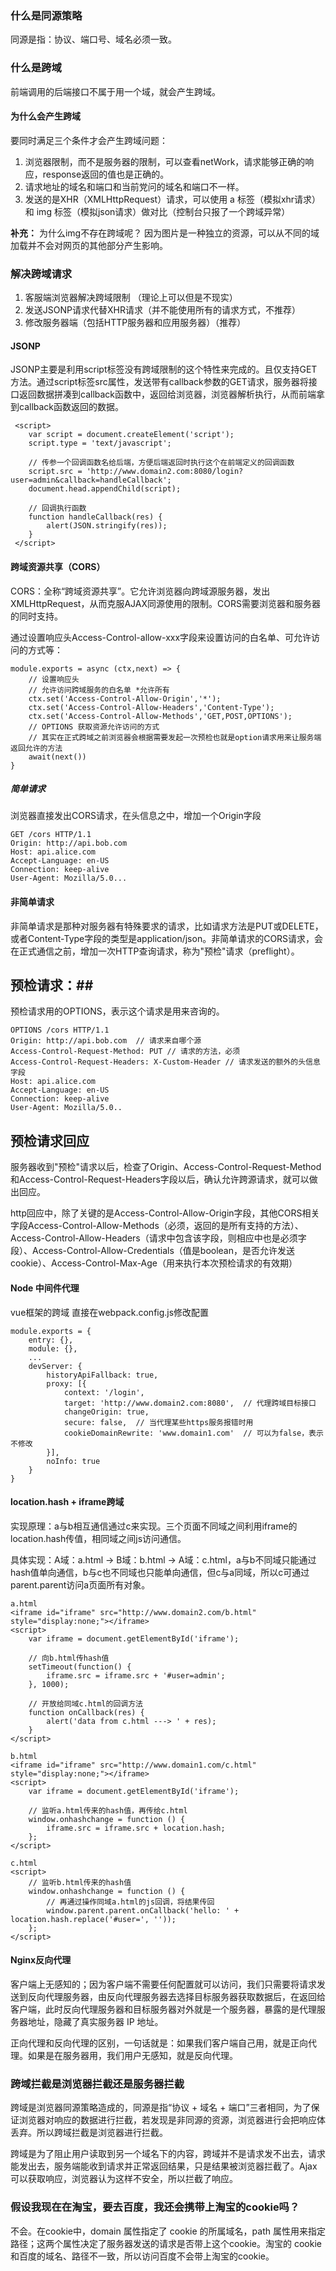 ### 什么是同源策略
同源是指：协议、端口号、域名必须一致。

### 什么是跨域
前端调用的后端接口不属于用一个域，就会产生跨域。

#### 为什么会产生跨域
要同时满足三个条件才会产生跨域问题：
1. 浏览器限制，而不是服务器的限制，可以查看netWork，请求能够正确的响应，response返回的值也是正确的。
2. 请求地址的域名和端口和当前党问的域名和端口不一样。
3. 发送的是XHR（XMLHttpRequest）请求，可以使用 a 标签（模拟xhr请求）和 img 标签（模拟json请求）做对比（控制台只报了一个跨域异常）


**补充：** 为什么img不存在跨域呢？ 因为图片是一种独立的资源，可以从不同的域加载并不会对网页的其他部分产生影响。

### 解决跨域请求
1. 客服端浏览器解决跨域限制 （理论上可以但是不现实）
2. 发送JSONP请求代替XHR请求（并不能使用所有的请求方式，不推荐）
3. 修改服务器端（包括HTTP服务器和应用服务器）（推荐）

#### JSONP
JSONP主要是利用script标签没有跨域限制的这个特性来完成的。且仅支持GET方法。通过script标签src属性，发送带有callback参数的GET请求，服务器将接口返回数据拼凑到callback函数中，返回给浏览器，浏览器解析执行，从而前端拿到callback函数返回的数据。
```
 <script>
    var script = document.createElement('script');
    script.type = 'text/javascript';

    // 传参一个回调函数名给后端，方便后端返回时执行这个在前端定义的回调函数
    script.src = 'http://www.domain2.com:8080/login?user=admin&callback=handleCallback';
    document.head.appendChild(script);

    // 回调执行函数
    function handleCallback(res) {
        alert(JSON.stringify(res));
    }
 </script>
```

#### 跨域资源共享（CORS）
CORS：全称“跨域资源共享”。它允许浏览器向跨域源服务器，发出XMLHttpRequest，从而克服AJAX同源使用的限制。CORS需要浏览器和服务器的同时支持。

通过设置响应头Access-Control-allow-xxx字段来设置访问的白名单、可允许访问的方式等：
```
module.exports = async (ctx,next) => {
    // 设置响应头
    // 允许访问跨域服务的白名单 *允许所有
    ctx.set('Access-Control-Allow-Origin','*'); 
    ctx.set('Access-Control-Allow-Headers','Content-Type');
    ctx.set('Access-Control-Allow-Methods','GET,POST,OPTIONS');
    // OPTIONS 获取资源允许访问的方式
    // 其实在正式跨域之前浏览器会根据需要发起一次预检也就是option请求用来让服务端返回允许的方法
    await(next())
}
```



##### 简单请求
浏览器直接发出CORS请求，在头信息之中，增加一个Origin字段
```
GET /cors HTTP/1.1
Origin: http://api.bob.com
Host: api.alice.com
Accept-Language: en-US
Connection: keep-alive
User-Agent: Mozilla/5.0...
```

#### 非简单请求
非简单请求是那种对服务器有特殊要求的请求，比如请求方法是PUT或DELETE，或者Content-Type字段的类型是application/json。非简单请求的CORS请求，会在正式通信之前，增加一次HTTP查询请求，称为"预检"请求（preflight）。

## 预检请求：##

预检请求用的OPTIONS，表示这个请求是用来咨询的。
````
OPTIONS /cors HTTP/1.1
Origin: http://api.bob.com  // 请求来自哪个源
Access-Control-Request-Method: PUT // 请求的方法，必须
Access-Control-Request-Headers: X-Custom-Header // 请求发送的额外的头信息字段
Host: api.alice.com
Accept-Language: en-US
Connection: keep-alive
User-Agent: Mozilla/5.0..
````

## 预检请求回应 ##

服务器收到"预检"请求以后，检查了Origin、Access-Control-Request-Method和Access-Control-Request-Headers字段以后，确认允许跨源请求，就可以做出回应。

http回应中，除了关键的是Access-Control-Allow-Origin字段，其他CORS相关字段Access-Control-Allow-Methods（必须，返回的是所有支持的方法）、Access-Control-Allow-Headers（请求中包含该字段，则相应中也是必须字段）、Access-Control-Allow-Credentials（值是boolean，是否允许发送cookie）、Access-Control-Max-Age（用来执行本次预检请求的有效期）


#### Node 中间件代理
vue框架的跨域
直接在webpack.config.js修改配置
```
module.exports = {
    entry: {},
    module: {},
    ...
    devServer: {
        historyApiFallback: true,
        proxy: [{
            context: '/login',
            target: 'http://www.domain2.com:8080',  // 代理跨域目标接口
            changeOrigin: true,
            secure: false,  // 当代理某些https服务报错时用
            cookieDomainRewrite: 'www.domain1.com'  // 可以为false，表示不修改
        }],
        noInfo: true
    }
}
```

#### location.hash + iframe跨域
实现原理：a与b相互通信通过c来实现。三个页面不同域之间利用iframe的location.hash传值，相同域之间js访问通信。

具体实现：A域：a.html -> B域：b.html -> A域：c.html，a与b不同域只能通过hash值单向通信，b与c也不同域也只能单向通信，但c与a同域，所以c可通过parent.parent访问a页面所有对象。

```
a.html
<iframe id="iframe" src="http://www.domain2.com/b.html" style="display:none;"></iframe>
<script>
    var iframe = document.getElementById('iframe');

    // 向b.html传hash值
    setTimeout(function() {
        iframe.src = iframe.src + '#user=admin';
    }, 1000);

    // 开放给同域c.html的回调方法
    function onCallback(res) {
        alert('data from c.html ---> ' + res);
    }
</script>

b.html
<iframe id="iframe" src="http://www.domain1.com/c.html" style="display:none;"></iframe>
<script>
    var iframe = document.getElementById('iframe');

    // 监听a.html传来的hash值，再传给c.html
    window.onhashchange = function () {
        iframe.src = iframe.src + location.hash;
    };
</script>

c.html
<script>
    // 监听b.html传来的hash值
    window.onhashchange = function () {
        // 再通过操作同域a.html的js回调，将结果传回
        window.parent.parent.onCallback('hello: ' + location.hash.replace('#user=', ''));
    };
</script>

```

#### Nginx反向代理
客户端上无感知的；因为客户端不需要任何配置就可以访问，我们只需要将请求发送到反向代理服务器，由反向代理服务器去选择目标服务器获取数据后，在返回给客户端，此时反向代理服务器和目标服务器对外就是一个服务器，暴露的是代理服务器地址，隐藏了真实服务器 IP 地址。

正向代理和反向代理的区别，一句话就是：如果我们客户端自己用，就是正向代理。如果是在服务器用，我们用户无感知，就是反向代理。


### 跨域拦截是浏览器拦截还是服务器拦截
跨域是浏览器同源策略造成的，同源是指“协议 + 域名 + 端口”三者相同，为了保证浏览器对响应的数据进行拦截，若发现是非同源的资源，浏览器进行会把响应体丢弃。所以跨域拦截是浏览器进行拦截。

跨域是为了阻止用户读取到另一个域名下的内容，跨域并不是请求发不出去，请求能发出去，服务端能收到请求并正常返回结果，只是结果被浏览器拦截了。Ajax可以获取响应，浏览器认为这样不安全，所以拦截了响应。


### 假设我现在在淘宝，要去百度，我还会携带上淘宝的cookie吗？
不会。在cookie中，domain 属性指定了 cookie 的所属域名，path 属性用来指定路径；这两个属性决定了服务器发送的请求是否带上这个cookie。淘宝的 cookie 和百度的域名、路径不一致，所以访问百度不会带上淘宝的cookie。














